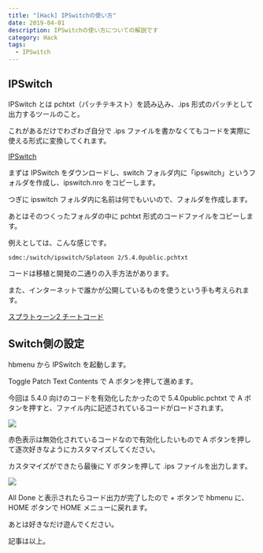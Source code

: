 ```yaml
---
title: "[Hack] IPSwitchの使い方"
date: 2019-04-01
description: IPSwitchの使い方についての解説です
category: Hack
tags:
  - IPSwitch
---
```


## IPSwitch

IPSwitch とは pchtxt（パッチテキスト）を読み込み、.ips 形式のパッチとして出力するツールのこと。

これがあるだけでわざわざ自分で .ips ファイルを書かなくてもコードを実際に使える形式に変換してくれます。

[IPSwitch](https://github.com/3096/ipswitch/releases)

まずは IPSwitch をダウンロードし、switch フォルダ内に「ipswitch」というフォルダを作成し、ipswitch.nro をコピーします。

つぎに ipswitch フォルダ内に名前は何でもいいので、フォルダを作成します。

あとはそのつくったフォルダの中に pchtxt 形式のコードファイルをコピーします。

例えとしては、こんな感じです。

`sdmc:/switch/ipswitch/Splatoon 2/5.4.0public.pchtxt`

コードは移植と開発の二通りの入手方法があります。

また、インターネットで誰かが公開しているものを使うという手も考えられます。

[スプラトゥーン2 チートコード](https://takaharu422.github.io/Splatoon2.github.io/ja.html)

## Switch側の設定

hbmenu から IPSwitch を起動します。

Toggle Patch Text Contents で A ボタンを押して進めます。

今回は 5.4.0 向けのコードを有効化したかったので 5.4.0public.pchtxt で A ボタンを押すと、ファイル内に記述されているコードがロードされます。

![](https://pbs.twimg.com/media/E2cR9kiVUAA3qT6?format=png)

赤色表示は無効化されているコードなので有効化したいもので A ボタンを押して逐次好きなようにカスタマイズしてください。

カスタマイズができたら最後に Y ボタンを押して .ips ファイルを出力します。

![](https://pbs.twimg.com/media/E2cR_wnVEAIeDJG?format=png)

All Done と表示されたらコード出力が完了したので + ボタンで hbmenu に、HOME ボタンで HOME メニューに戻れます。

あとは好きなだけ遊んでください。

記事は以上。
